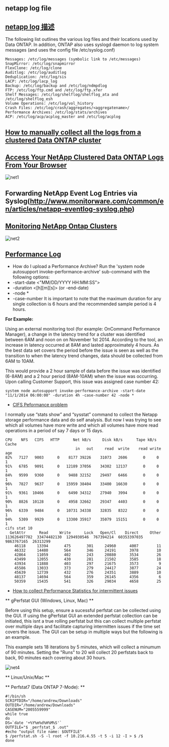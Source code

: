 ## netapp log file

## [netapp log 描述]()

The following list outlines the various log files and their locations used by Data ONTAP. In addition, ONTAP also uses syslogd daemon to log system messages (and uses the config file /etc/syslog.conf)

```
Messages: /etc/log/messages (symbolic link to /etc/messages)  
SnapMirror: /etc/log/snapmirror  
FlexClone: /etc/log/clone  
Auditlog: /etc/log/auditlog  
Deduplication: /etc/log/sis  
LACP: /etc/log/lacp_log  
Backup: /etc/log/backup and /etc/log/ndmpdlog  
FTP: /etc/log/ftp.cmd and /etc/log/ftp.xfer  
Shelf Messages: /etc/log/shelflog/shelflog_ata and /etc/log/shelflog_esh  
Volume Operations: /etc/log/vol_history  
Crash Files: /etc/log/crash/aggregates/<aggregatename>/  
Performance Archives: /etc/log/stats/archives  
ACP: /etc/log/acp/acplog_master and /etc/log/acplog  
```

## [How to manually collect all the logs from a clustered Data ONTAP cluster](https://kb.netapp.com/support/index?page=content&id=1012523)

## [Access Your NetApp Clustered Data ONTAP Logs From Your Browser](https://erailine.com/2014/11/07/access-your-netapp-clustered-data-ontap-logs-from-your-browser/)

![net1](https://erailine.files.wordpress.com/2014/11/screen-shot-2014-11-07-at-10-55-14-pm.png?w=1008)

## Forwarding NetApp Event Log Entries via Syslog(http://www.monitorware.com/common/en/articles/netapp-eventlog-syslog.php)

## [Monitoring NetApp Ontap Clusters](https://outsideit.net/check-netapp-ontap/)

![net2](https://outsideit.net/wp-content/uploads/2016/05/check_netapp_ontap_logical_view_01.png)

## [Performance Log](https://kb.netapp.com/support/index?page=content&id=3014366)

- How do I upload a Performance Archive?
Run the 'system node autosupport invoke-performance-archive' sub-command with the following options:
 - -start-date <"MM/DD/YYYY HH:MM:SS">
 - -duration <[<integer>h][<integer>m][<integer>s]> (or -end-date)
 - -node *
 - -case-number <text>
It is important to note that the maximum duration for any single collection is 6 hours and the recommended sample period is 4 hours. 

**For Example:**

Using an external monitoring tool (for example: OnCommand Performance Manager), a change in the latency trend for a cluster was identified between 6AM and noon on on November 1st 2014. According to the tool, an increase in latency occurred at 8AM and lasted approximately 4 hours. As the best data set covers the period before the issue is seen as well as the transition to when the latency trend changes, data should be collected from 6AM to 10AM.

This would provide a 2 hour sample of data before the issue was identified (6-8AM) and a 2 hour period (8AM-10AM) when the issue was occurring. Upon calling Customer Support, this issue was assigned case number 42:

```
system node autosupport invoke-performance-archive -start-date "11/1/2014 06:00:00" -duration 4h -case-number 42 -node *
```

- [CIFS Peformance problem](http://community.netapp.com/t5/Data-ONTAP-Discussions/CIFS-performance-problem/td-p/78390)

I normally use “stats show” and “sysstat” command to collect the Netapp storage performance data and do self analysis.
But now I was trying to see which all volumes have more write and which all volumes have more read operations in a period of say 7 days or 15 days.


```
CPU    NFS   CIFS   HTTP      Net kB/s     Disk kB/s      Tape kB/s    Cache
                               in   out     read  write    read write     age
82%   7127   9003      0    8177 39226    31073   2606       0     0       1
91%   6785   9091      0   12189 37056    34302  12137       0     0       1
84%   9599   9360      0    9488 32152    29497   6466       0     0       1
96%   7827   9637      0   15959 38404    33400  16630       0     0       1
91%   9361  10466      0    6490 34312    27940   3994       0     0       1
90%   8826  10128      0    4958 32662    29347   4403       0     0       1
96%   6339   9484      0   10731 34338    32835   8322       0     0       1
94%   5309   9929      0   13300 35917    35079  15151       0     0       1
cifs stat 10
  GetAttr      Read     Write      Lock   Open/Cl    Direct     Other
113626497782  33474482130  1294930546  767394214  60353397035  9863767165  26313299
    46118     13394       475       301     24960      4007        11
    46332     14480       564       346     24191      3978        10
    42864     11059       402       243     20880      3534        26
    43499     12055       430       281     21502      3585        18
    43934     11888       403       297     21675      3573         9
    45586     13033       373       279     24417      3877        24
    45639     12739       432       276     24351      3889        10
    48137     14694       564       359     26145      4356         6
    50359     15435       541       326     29034      4658        25
```

- [How to collect Performance Statistics for intermittent issues](https://kb.netapp.com/support/index?page=content&id=1012616)

** gPerfstat GUI (Windows, Linux, Mac) **

Before using this setup, ensure a sucessful perfstat can be collected using the GUI. If using the gPerfstat GUI an extended perfstat collection can be initiated, this isnt a true rolling perfstat but this can collect multiple perfstat over multiple days and facilitate capturing intermitten issues if the time set covers the issue. The GUI can be setup in multiple ways but the following is an example.

This example sets 18 iterations by 5 minutes, which will collect a minumum of 90 minutes. Setting the "Runs" to 20 will collect 20 perfstats back to back, 90 minutes each covering about 30 hours.

![net4](https://kb.netapp.com/library/CUSTOMER/2016-08-04%2011_10_42-Perfstat%208_3%20GUI.png)


** Linux/Unix/Mac **

** Perfstat7 (Data ONTAP 7-Mode): **

```
#!/bin/sh
SCRIPTDIR="/home/andrew/Downloads"
OUTDIR="/home/andrew/Downloads"
CASENUM="2005559999"
while true
do
DS=`date '+%Y%m%d%H%M%S'`
OUTFILE="$ _perfstat_$ .out"
#echo "output file name: $OUTFILE"
$ /perfstat.sh -S -l root -f 10.216.4.55 -t 5 -i 12 -I > $ /$ 
done
```
